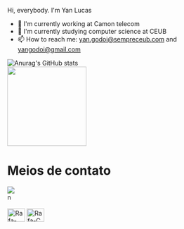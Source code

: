 Hi, everybody. 
I'm Yan Lucas

- 🔭 I'm currently working at Camon telecom
- 🌱 I'm currently studying computer science at CEUB
- 📫 How to reach me: yan.godoi@sempreceub.com and yangodoi@gmail.com

![Anurag's GitHub stats](https://github-readme-stats.vercel.app/api?username=yangodoi&theme=dark&show_icons=true)  
<img height="180cm" src="https://github-readme-stats.vercel.app/api/top-langs/?username=yangodoi&lay
  out=compact&langs_count=16&theme=chartreuse-dark"/>  
<div>
<h1>Meios de contato</h1>
<a href="https://www.linkedin.com/in/yan-godoi-a10061242/" target="_blank"><img src="https://img.shields.io/badge/-LinkedIn-%230077B5?style=for-the-badge&logo=linkedin&logoColor=white" target="_blank"></a> 
</div> n

<div style="display: inline_block"><br>  
<img align="center" alt="Rafa-Python" height="30" width="40" src="https://cdn.jsdelivr.net/gh/devicons/devicon@latest/icons/python/python-original.svg" />  
<img align="center" alt="Rafa-C" height="30" width="40" src="https://cdn.jsdelivr.net/gh/devicons/devicon@latest/icons/c/c-original.svg" />  
</div>
